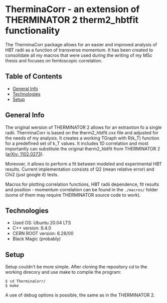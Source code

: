 # TherminaCorr - an extension of THERMINATOR 2 therm2_hbtfit functionality 

The TherminaCorr package allows for an easier and improved analysis of HBT radii as a function of transverse momentum. It has been created to consolidate all my macros that were used during the writing of my MSc thesis and focuses on femtoscopic correlation.

## Table of Contents
* [General Info](#general-info)
* [Technologies](#technologies)
* [Setup](#setup)

## General Info

The original wersion of THERMINATOR 2 allows for an extraxtion fo a single radii. TherminaCorr is based on the therm2_hbtfit.cxx file and adjusted for the needs of my analysis. It creates a working TGraph with R(k_T) function for a predefined set of k_T values. It includes 1D correlation and most importantly can substitute the original therm2_hbtfit from THERMINATOR 2 ([arXiv: 1102.0273](#https://arxiv.org/abs/1102.0273)).

Moreover, it allows to perform a fit between modeled and experimental HBT results. Current implementation consists of Q2 (mean relative error) and Chi2 (just google it) tests.

Macros for plotting correlation functions, HBT radii dependence, fit results and position - momentum correlation can be found in the `./macros/` folder (some of them may require THERMINATOR source code to work).

## Technologies

* Used OS: Ubuntu 20.04 LTS
* C++ version: 9.4.0
* CERN ROOT version: 6.26/00
* Black Magic (probably)

## Setup

Setup couldn't be more simple. After cloning the repository cd to the working direcory and use make to complie the program:

```
$ cd TherminaCorr/
$ make
```

A use of debug options is possible, the same as in the THERMINATOR 2.